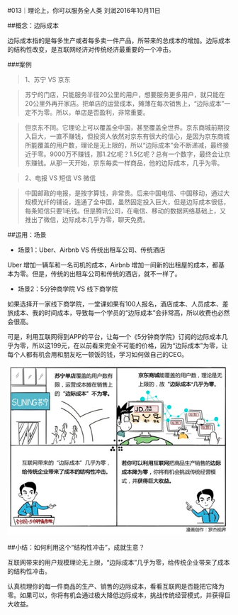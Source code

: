 #013｜理论上，你可以服务全人类
刘润2016年10月11日

##概念：边际成本

边际成本指的是每多生产或者每多卖一件产品，所带来的总成本的增加。边际成本的结构性改变，是互联网经济对传统经济最重要的一个冲击。

###案例

>1、苏宁 VS 京东

>苏宁的门店，只能服务半径20公里的用户，想要服务更多用户，就只能在20公里外再开家店。把单店的运营成本，摊薄在每次销售上，“边际成本”一定不为零。所以，单店是否盈利，非常重要。

>但京东不同。它理论上可以覆盖全中国，甚至覆盖全世界。京东商城前期投入巨大，一直不赚钱，但投资人依然对京东有很大的信心，是因为京东商城所能覆盖的用户数，理论是无上限的，所以“边际成本”会不断递减，最终接近于零。9000万不赚钱，那1.2亿呢？1.5亿呢？总有一个数字，最终会让京东赚钱。从那一天开始，京东每卖一样商品，他的边际成本，几乎为零。

>2、电报 VS 短信 VS 微信

>中国邮政的电报，是按字算钱，非常贵。后来中国电信、中国移动，通过大规模光纤的铺设，连通了全中国，虽然固定投入巨大，但是边际成本很低，每条短信只要1毛钱。但是腾讯公司，在电信、移动的数据网络基础上，又推出了微信，边际成本几乎为零，聊天免费。

##运用：场景

- 场景1：Uber、Airbnb VS 传统出租车公司、传统酒店

Uber 增加一辆车和一名司机的成本，Airbnb 增加一间新的出租屋的成本，都基本为零。但是，传统的出租车公司和传统的酒店，就不一样了。

- 场景2：5分钟商学院 VS 线下商学院

如果选择开一家线下商学院，一堂课如果有100人报名，酒店成本、人员成本、差旅成本、我的时间成本，导致每一个学员的“边际成本”会非常高，所以收费也必然会很高。

可是，利用互联网得到APP的平台，让每一个《5分钟商学院》订阅的边际成本几乎为零，所以这199元，在以前看来完全不可能的价格，因为“边际成本”为零，让每个人都有机会用和朋友吃一顿饭的钱，学习如何做自己的CEO。

![](./_image/2017-08-04-10-19-05.jpg)

##小结：如何利用这个“结构性冲击”，成就生意？

互联网带来的用户规模理论无上限，“边际成本”几乎为零，给传统企业带来了成本的结构性冲击。

认真梳理你的每一件商品的生产、销售的边际成本，看看互联网是否能把它降为零。如果可以，你将有机会通过极大降低边际成本，挑战传统经营模式，并获得巨大收益。

